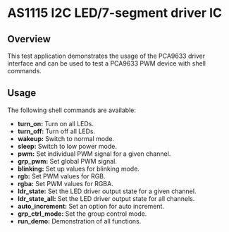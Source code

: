 # AS1115 I2C LED/7-segment driver IC

## Overview

This test application demonstrates the usage of the PCA9633 driver interface
and can be used to test a PCA9633 PWM device with shell commands.

## Usage

The following shell commands are available:
* **turn_on:** Turn on all LEDs.
* **turn_off:** Turn off all LEDs.
* **wakeup:** Switch to normal mode.
* **sleep:** Switch to low power mode.
* **pwm:** Set individual PWM signal for a given channel.
* **grp_pwm:** Set global PWM signal.
* **blinking:** Set up values for blinking mode.
* **rgb:** Set PWM values for RGB.
* **rgba:** Set PWM values for RGBA.
* **ldr_state:** Set the LED driver output state for a given channel.
* **ldr_state_all:** Set the LED driver output state for all channels.
* **auto_increment:** Set an option for auto increment.
* **grp_ctrl_mode:** Set the group control mode.
* **run_demo:** Demonstration of all functions.
